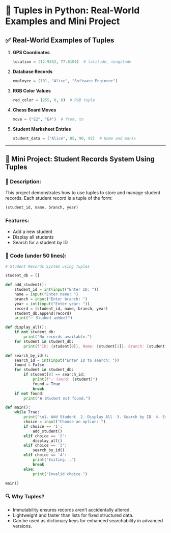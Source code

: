 
# 📘 Tuples in Python: Real-World Examples and Mini Project

## ✅ Real-World Examples of Tuples

1. **GPS Coordinates**
   ```python
   location = (12.9352, 77.6101)  # latitude, longitude
   ```

2. **Database Records**
   ```python
   employee = (101, "Alice", "Software Engineer")
   ```

3. **RGB Color Values**
   ```python
   red_color = (255, 0, 0)  # RGB tuple
   ```

4. **Chess Board Moves**
   ```python
   move = ("E2", "E4")  # from, to
   ```

5. **Student Marksheet Entries**
   ```python
   student_data = ("Alice", 85, 90, 92)  # Name and marks
   ```

---

## 🧪 Mini Project: Student Records System Using Tuples

### 🎯 Description:
This project demonstrates how to use tuples to store and manage student records. Each student record is a tuple of the form:
```python
(student_id, name, branch, year)
```

### Features:
- Add a new student
- Display all students
- Search for a student by ID

### 🧾 Code (under 50 lines):
```python
# Student Records System using Tuples

student_db = []

def add_student():
    student_id = int(input("Enter ID: "))
    name = input("Enter name: ")
    branch = input("Enter branch: ")
    year = int(input("Enter year: "))
    record = (student_id, name, branch, year)
    student_db.append(record)
    print("✅ Student added!")

def display_all():
    if not student_db:
        print("No records available.")
    for student in student_db:
        print(f"ID: {student[0]}, Name: {student[1]}, Branch: {student[2]}, Year: {student[3]}")

def search_by_id():
    search_id = int(input("Enter ID to search: "))
    found = False
    for student in student_db:
        if student[0] == search_id:
            print(f"✅ Found: {student}")
            found = True
            break
    if not found:
        print("❌ Student not found.")

def main():
    while True:
        print("\n1. Add Student  2. Display All  3. Search by ID  4. Exit")
        choice = input("Choose an option: ")
        if choice == '1':
            add_student()
        elif choice == '2':
            display_all()
        elif choice == '3':
            search_by_id()
        elif choice == '4':
            print("Exiting...")
            break
        else:
            print("Invalid choice.")

main()
```

### 🔍 Why Tuples?
- Immutability ensures records aren’t accidentally altered.
- Lightweight and faster than lists for fixed structured data.
- Can be used as dictionary keys for enhanced searchability in advanced versions.
